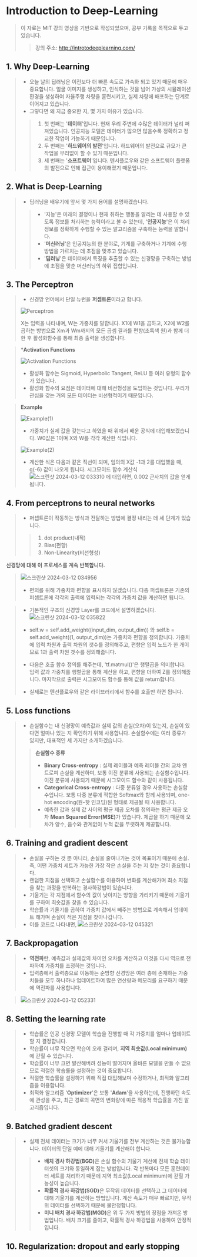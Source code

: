 # Introduction to Deep-Learning 
> 이 자료는 MIT 강의 영상을 기반으로 작성되었으며, 공부 기록을 목적으로 두고 있습니다.
> > 강의 주소: <http://introtodeeplearning.com/>
## 1. Why Deep-Learning
> * 오늘 날의 딥러닝은 이전보다 더 빠른 속도로 가속화 되고 있기 때문에 매우 중요합니다. 얼굴 이미지를 생성하고, 인식하는 것을 넘어 가상의 시뮬레이션 환경을 생성하여 자율주행 차량을 훈련시키고, 실제 차량에 배포하는 단계로 이어지고 있습니다.
> * 그렇다면 왜 지금 중요한 지, 몇 가지 이유가 있습니다.
> > 1. 첫 번째는 '<b>데이터</b>'입니다. 현재 우리 주변에 수많은 데이터가 널리 퍼져있습니다. 인공지능 모델은 데이터가 많으면 많을수록 정확하고 정교한 작업이 가능하기 때문입니다.
> > 2. 두 번째는 '<b>하드웨어의 발전</b>'입니다. 하드웨어의 발전으로 규모가 큰 작업을 무리없이 할 수 있기 때문입니다.
> > 3. 세 번째는 '<b>소프트웨어</b>'입니다. 텐서플로우와 같은 소프트웨어 플랫폼의 발전으로 인해 접근이 용이해졌기 때문입니다.
## 2. What is Deep-Learning
> * 딥러닝을 배우기에 앞서 몇 가지 용어를 설명하겠습니다.
> > * '지능'은 미래의 결정이나 현재 취하는 행동을 알리는 데 사용할 수 있도록 정보를 처리하는 능력이라고 볼 수 있는데, '<b>인공지능</b>'은 이 처리 정보를 정확하게 수행할 수 있는 알고리즘을 구축하는 능력을 말합니다.
> > * '<b>머신러닝</b>'은 인공지능의 한 분야로, 기계를 구축하거나 기계에 수행 방법을 가르치는 데 초점을 맞추고 있습니다.
> > * '<b>딥러닝</b>'은 데이터에서 특징을 추출할 수 있는 신경망을 구축하는 방법에 초점을 맞춘 머신러닝의 하위 집합입니다.
## 3. The Perceptron
> * 신경망 언어에서 단일 뉴런을 <b>퍼셉트론</b>이라고 합니다.
>   
> ![Perceptron](https://github.com/SangHyeokNam/Deep-Learning/assets/149642144/70f36222-5838-462f-b764-b683d81f4ebe)
> 
> X는 입력을 나타내며, W는 가중치를 말합니다. X1에 W1을 곱하고, X2에 W2를 곱하는 방법으로 Xm과 Wm까지의 모든 곱셈 결과를 편향(초록색 원)과 함께 더한 후 활성화함수를 통해 최종 출력을 생성합니다.

> ***Activation Functions**
>  
> ![Activation Functions](https://github.com/SangHyeokNam/Deep-Learning/assets/149642144/7056445e-8451-45c1-8760-0c552544036f)
> 
> * 활성화 함수는 Sigmoid, Hyperbolic Tangent, ReLU 등 여러 유형의 함수가 있습니다.
> * 활성화 함수의 요점은 데이터에 대해 비선형성을 도입하는 것입니다. 우리가 관심을 갖는 거의 모든 데이터는 비선형적이기 때문입니다.

> **Example**
> 
> ![Example(1)](https://github.com/SangHyeokNam/Deep-Learning/assets/149642144/b3776841-8143-481e-9b7a-8d60884263fb)
> 
> * 가중치가 실제 값을 갖는다고 하였을 때 위에서 배운 공식에 대입해보겠습니다. W0값은 1이며 X와 W를 각각 계산한 식입니다.
> 
> ![Example(2)](https://github.com/SangHyeokNam/Deep-Learning/assets/149642144/e74ca507-f691-4475-86de-ebdbbae7f11b)
> 
> * 계산한 식은 다음과 같은 직선이 되며, 임의의 X값 -1과 2를 대입했을 때, g(-6) 값이 나오게 됩니다. 시그모이드 함수 계산식
> ![스크린샷 2024-03-12 033310](https://github.com/SangHyeokNam/Deep-Learning/assets/149642144/3c5b6ab0-8d48-4b1c-a2c0-d4877ee51cd2) 에 대입하면, 0.002 근사치의 값을 얻게 됩니다.
## 4. From perceptrons to neural networks
> * 퍼셉트론이 작동하는 방식과 전달하는 방법에 결정 내리는 데 세 단계가 있습니다.
> > 1. dot product(내적)
> > 2. Bias(편향)
> > 3. Non-Linearity(비선형성)

신경망에 대해 이 프로세스를 계속 반복합니다.

> ![스크린샷 2024-03-12 034956](https://github.com/SangHyeokNam/Deep-Learning/assets/149642144/2f69ea82-d4e7-45b0-b45a-e46336b51722)
> * 편의를 위해 가중치와 편향을 표시하지 않겠습니다. 다층 퍼셉트론은 기존의 퍼셉트론에 각각의 출력에 입력되는 각각의 가중치 값을 계산하면 됩니다.

> * 기본적인 구조의 신경망 Layer를 코드에서 설명하겠습니다.
> ![스크린샷 2024-03-12 035822](https://github.com/SangHyeokNam/Deep-Learning/assets/149642144/e2365e9f-10cd-49e5-9224-777361339d21)
> * self.w = self.add_weight((input_dim, output_dim)) 와 self.b = self.add_weight((1, output_dim))는 가중치와 편향을 정의합니다. 가중치에 입력 차원과 출력 차원의 갯수를 정의해주고, 편향은 입력 노드가 한 개이므로 1과 출력 차원 갯수를 정의해줍니다.
> * 다음은 호출 함수 정의를 해주는데, 'tf.matmul()'은 행렬곱을 의미합니다. 입력 값과 가중치를 행렬곱을 통해 계산을 하고, 편향을 더하여 Z를 정의해줍니다. 마지막으로 출력은 시그모이드 함수를 통해 값을 return합니다.
>  
> * 실제로는 텐선플로우와 같은 라이브러리에서 함수를 호출만 하면 됩니다.

## 5. Loss functions
> * 손실함수는 내 신경망이 예측값과 실제 값의 손실(오차)이 있는지, 손실이 있다면 얼마나 있는 지 확인하기 위해 사용합니다. 손실함수에는 여러 종류가 있지만, 대표적인 세 가지만 소개하겠습니다.
> > **손실함수 종류**
> > * <b>Binary Cross-entropy</b> : 실제 레이블과 예측 레이블 간의 교차 엔트로피 손실을 계산하며, 보통 이진 분류에 사용되는 손실함수입니다. 이진 분류에 사용되기 때문에 시그모이드 함수와 같이 사용됩니다.
> > * <b>Categorical Cross-entropy</b> : 다중 분류일 경우 사용하는 손실함수입니다. 보통 다중 분류에 적합한 Softmax와 함께 사용되며, one-hot encoding(원-핫 인코딩)된 형태로 제공될 때 사용합니다.
> > * 예측한 값과 실제 값 사이의 평균 제곱 오차를 정의하는 평균 제곱 오차 <b>Mean Squared Error(MSE)</b>가 있습니다. 제곱을 하기 때문에 오차가 양수, 음수와 관계없이 누적 값을 뚜렷하게 제공합니다.


## 6. Training and gradient descent
> * 손실을 구하는 것 뿐 아니라, 손실을 줄여나가는 것이 목표이기 때문에 손실. 즉, 어떤 가중치 세트가 가능한 가장 작은 손실을 주는 지 찾는 것이 중요합니다.
> * 랜덤한 지점을 선택하고 손실함수를 이용하여 변화를 계산해가며 최소 지점을 찾는 과정을 반복하는 경사하강법이 있습니다.
> * 기울기는 각 지점에서 함수의 값이 낮아지는 방향을 가리키기 때문에 기울기를 구하여 최솟값을 찾을 수 있습니다.
> * 학습률과 기울기를 곱하여 가중치 값에서 빼주는 방법으로 계속해서 업데이트 해가며 손실이 적은 지점을 찾아나갑니다.
> * 이를 코드로 나타내면,
![스크린샷 2024-03-12 045321](https://github.com/SangHyeokNam/Deep-Learning/assets/149642144/36ba05a1-0523-49f6-a67f-16c5e9157a23)

## 7. Backpropagation
> * <b>역전파</b>란, 예측값과 실제값의 차이인 오차를 계산하고 이것을 다시 역으로 전파하여 가중치를 조정하는 것입니다.
> * 입력층에서 출력층으로 이동하는 순방향 신경망은 여러 층에 존재하는 가중치들을 모두 하나하나 업데이트하여 많은 연산량과 메모리를 요구하기 때문에 역전파를 사용합니다.

> ![스크린샷 2024-03-12 052331](https://github.com/SangHyeokNam/Deep-Learning/assets/149642144/9b71a8a2-b749-4028-94ff-af3673eaa966)

## 8. Setting the learning rate
> * 학습률은 인공 신경망 모델이 학습을 진행할 때 각 가중치를 얼마나 업데이트할 지 결정합니다.
> * 학습률이 너무 작으면 학습이 오래 걸리며, <b>지역 최솟값(Local minimum)</b>에 갇힐 수 있습니다.
> * 학습률이 너무 크면 발산해버려 성능이 떨어지며 올바른 모델을 만들 수 없으므로 적절한 학습률을 설정하는 것이 중요합니다.
> * 적절한 학습률을 설정하기 위해 직접 대입해보며 수정하거나, 최적화 알고리즘을 이용합니다.
> * 최적화 알고리즘 '<b>Optimizer</b>'은 보통 '<b>Adam</b>'을 사용하는데, 진행하던 속도에 관성을 주고, 최근 경로의 곡면의 변화량에 따른 적응적 학습률을 가진 알고리즘입니다.

## 9. Batched gradient descent
> * 실제 전체 데이터는 크기가 너무 커서 기울기를 전부 계산하는 것은 불가능합니다. 데이터의 단일 예에 대해 기울기를 계산해야 합니다.
> > * <b>배치 경사 하강법(BGD)</b>은 손실 함수의 기울기 계산에 전체 학습 데이터셋의 크기와 동일하게 잡는 방법입니다. 각 반복마다 모든 훈련데이터 세트를 처리하기 때문에 지역 최소값(Local minimum)에 갇힐 가능성이 높습니다.
> > * <b>확률적 경사 하강법(SGD)</b>은 무작위 데이터를 선택하고 그 데이터에 대해 기울기를 계산하는 방법입니다. 계산 속도가 매우 빠르지만, 무작위 데이터를 선택하기 때문에 불안정합니다.
> > * <b>미니 배치 경사 하강법(MGD)</b>은 위 두 가지 방법의 장점을 가져온 방법입니다. 배치 크기를 줄이고, 확률적 경사 하강법을 사용하여 안정적입니다.

## 10. Regularization: dropout and early stopping
> 
